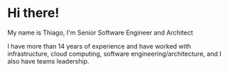 # Hi there!

My name is Thiago, I'm Senior Software Engineer and Architect

I have more than 14 years of experience and have worked with infrastructure, cloud computing, software engineering/architecture, and I also have teams leadership.
